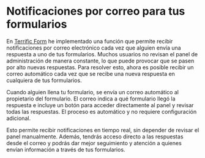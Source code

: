 # Notificaciones por correo para tus formularios

En [Terrific Form](https://form.terrific.com.mx) he implementado una función que permite recibir notificaciones por correo electrónico cada vez que alguien envía una respuesta a uno de tus formularios. Muchos usuarios no revisan el panel de administración de manera constante, lo que puede provocar que se pasen por alto nuevas respuestas. Para resolver esto, ahora es posible recibir un correo automático cada vez que se recibe una nueva respuesta en cualquiera de tus formularios.

Cuando alguien llena tu formulario, se envía un correo automático al propietario del formulario. El correo indica a qué formulario llegó la respuesta e incluye un botón para acceder directamente al panel y revisar todas las respuestas. El proceso es automático y no requiere configuración adicional.

Esto permite recibir notificaciones en tiempo real, sin depender de revisar el panel manualmente. Además, tendrás acceso directo a las respuestas desde el correo y podrás dar mejor seguimiento y atención a quienes envían información a través de tus formularios.
